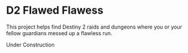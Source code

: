 # D2 Flawed Flawess

This project helps find Destiny 2 raids and dungeons where you or your fellow guardians messed up a flawless run.

Under Construction

